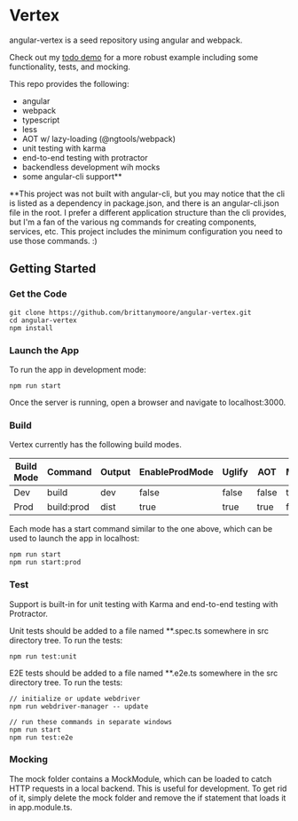 # Vertex

angular-vertex is a seed repository using angular and webpack.

Check out my [todo demo](https://github.com/brittanymoore/angular-demo-vertex) for a more robust example
including some functionality, tests, and mocking.

This repo provides the following:
* angular
* webpack
* typescript
* less
* AOT w/ lazy-loading (@ngtools/webpack)
* unit testing with karma
* end-to-end testing with protractor
* backendless development wih mocks
* some angular-cli support**

**This project was not built with angular-cli, but you may notice that the cli is listed as a dependency
in package.json, and there is an angular-cli.json file in the root. I prefer a different application structure 
than the cli provides, but I'm a fan of the various ng commands for creating components, services, etc.
This project includes the minimum configuration you need to use those commands. :)

## Getting Started

### Get the Code

```
git clone https://github.com/brittanymoore/angular-vertex.git
cd angular-vertex
npm install
```

### Launch the App

To run the app in development mode:

```
npm run start
```

Once the server is running, open a browser and navigate to localhost:3000.

### Build

Vertex currently has the following build modes.

| Build Mode        | Command        | Output   | EnableProdMode | Uglify | AOT   | Mocks |
| ----------------- | -------------- | -------  | -------------- | ------ | ----- | ----- |
| Dev               | build          | dev      | false          | false  | false | true  |
| Prod              | build:prod     | dist     | true           | true   | true  | false |

Each mode has a start command similar to the one above, which can be used to launch the app in localhost:

```
npm run start
npm run start:prod
```

### Test

Support is built-in for unit testing with Karma and end-to-end testing with Protractor.

Unit tests should be added to a file named **.spec.ts somewhere in src directory tree. To run the tests:

```
npm run test:unit
```

E2E tests should be added to a file named **.e2e.ts somewhere in the src directory tree. To run the tests:

```
// initialize or update webdriver
npm run webdriver-manager -- update

// run these commands in separate windows
npm run start
npm run test:e2e
```

### Mocking

The mock folder contains a MockModule, which can be loaded to catch HTTP requests in a 
local backend. This is useful for development. To get rid of it, simply delete the mock
folder and remove the if statement that loads it in app.module.ts.